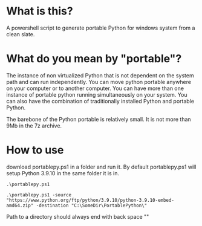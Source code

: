 # What is this?
A powershell script to generate portable Python for windows system from a clean slate.

# What do you mean by "portable"?
The instance of non virtualized Python that is not dependent on the system path and can run independently. You can move python portable anywhere on your computer or to another computer. You can have more than one instance of portable python running simultaneously on your system. You can also have the combination of traditionally installed Python and portable Python.

The barebone of the Python portable is relatively small. It is not more than 9Mb in the 7z archive.

# How to use
download portablepy.ps1 in a folder and run it. By default portablepy.ps1 will setup Python 3.9.10 in the same folder it is in.

```.\portablepy.ps1```

```.\portablepy.ps1 -source "https://www.python.org/ftp/python/3.9.10/python-3.9.10-embed-amd64.zip" -destination "C:\SomeDir\PortablePython\"```

Path to a directory should always end with back space "\"
